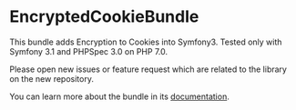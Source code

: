 EncryptedCookieBundle
===

This bundle adds Encryption to Cookies into Symfony3. Tested only with Symfony 3.1 and PHPSpec 3.0 on PHP 7.0.

Please open new issues or feature request which are related to the library on the new repository.

You can learn more about the bundle in its [documentation](docs/index.md).
